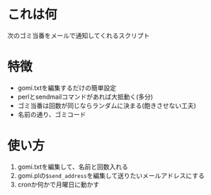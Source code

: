 # これは何

次のゴミ当番をメールで通知してくれるスクリプト

# 特徴

- gomi.txtを編集するだけの簡単設定
- perlとsendmailコマンドがあれば大抵動く(多分)
- ゴミ当番は回数が同じならランダムに決まる(飽きさせない工夫)
- 名前の通り、ゴミコード

# 使い方

1. gomi.txtを編集して、名前と回数入れる
1. gomi.plの`$send_address`を編集して送りたいメールアドレスにする
1. cronか何かで月曜日に動かす

